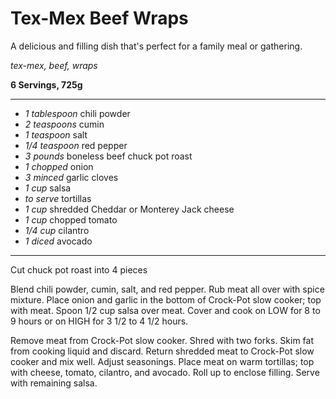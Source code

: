 # Tex-Mex Beef Wraps

A delicious and filling dish that's perfect for a family meal or gathering.

*tex-mex, beef, wraps*

**6 Servings, 725g**

---

- *1 tablespoon* chili powder
- *2 teaspoons* cumin
- *1 teaspoon* salt
- *1/4 teaspoon* red pepper
- *3 pounds* boneless beef chuck pot roast
- *1 chopped* onion
- *3 minced* garlic cloves
- *1 cup* salsa
- *to serve* tortillas
- *1 cup* shredded Cheddar or Monterey Jack cheese
- *1 cup* chopped tomato
- *1/4 cup* cilantro
- *1 diced* avocado

---

Cut chuck pot roast into 4 pieces

Blend chili powder, cumin, salt, and red pepper. Rub meat all over with spice mixture. Place onion and garlic in the bottom of Crock-Pot slow cooker; top with meat. Spoon 1/2 cup salsa over meat. Cover and cook on LOW for 8 to 9 hours or on HIGH for 3 1/2 to 4 1/2 hours.

Remove meat from Crock-Pot slow cooker. Shred with two forks. Skim fat from cooking liquid and discard. Return shredded meat to Crock-Pot slow cooker and mix well. Adjust seasonings. Place meat on warm tortillas; top with cheese, tomato, cilantro, and avocado. Roll up to enclose filling. Serve with remaining salsa.
